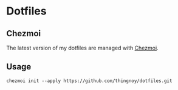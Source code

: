 # Dotfiles

## Chezmoi

The latest version of my dotfiles are managed with [Chezmoi](https://chezmoi.io).

## Usage

```shell
chezmoi init --apply https://github.com/thingnoy/dotfiles.git
```

